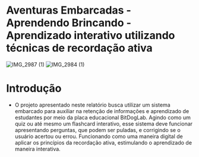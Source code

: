 # Aventuras Embarcadas - Aprendendo Brincando - Aprendizado interativo utilizando técnicas de recordação ativa 
![IMG_2987 (1)](https://github.com/user-attachments/assets/0896dbe0-79aa-4241-88e2-2344559fa2a9)
![IMG_2984 (1)](https://github.com/user-attachments/assets/1405652e-9eb8-4c9a-9848-4a8528da75c7)


# Introdução 
- O projeto apresentado neste relatório busca utilizar um sistema embarcado para auxiliar na retenção de informações e aprendizado de estudantes por meio da placa educacional BitDogLab. 
Agindo como um quiz ou até mesmo um flashcard interativo, esse sistema deve funcionar apresentando perguntas, que podem ser puladas, e corrigindo se o usuário acertou ou errou. Funcionando como uma maneira digital de aplicar os princípios da recordação ativa, estimulando o aprendizado de maneira interativa.  

